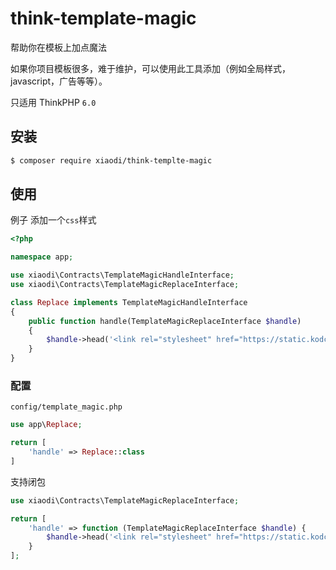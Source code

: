# think-template-magic
帮助你在模板上加点魔法

如果你项目模板很多，难于维护，可以使用此工具添加（例如全局样式，javascript，广告等等）。

只适用 ThinkPHP `6.0`

## 安装
```sh
$ composer require xiaodi/think-templte-magic
```

## 使用
例子 添加一个`css`样式
```php
<?php

namespace app;

use xiaodi\Contracts\TemplateMagicHandleInterface;
use xiaodi\Contracts\TemplateMagicReplaceInterface;

class Replace implements TemplateMagicHandleInterface
{
    public function handle(TemplateMagicReplaceInterface $handle)
    {
        $handle->head('<link rel="stylesheet" href="https://static.kodcloud.com/index/js/lib/bootstrap-3.3.7/css/bootstrap.min.css">');
    }
}

```

### 配置
`config/template_magic.php`

```php
use app\Replace;

return [
    'handle' => Replace::class
]
```

支持闭包
```php
use xiaodi\Contracts\TemplateMagicReplaceInterface;

return [
    'handle' => function (TemplateMagicReplaceInterface $handle) {
        $handle->head('<link rel="stylesheet" href="https://static.kodcloud.com/index/js/lib/bootstrap-3.3.7/css/bootstrap.min.css">');
    }
];

```
